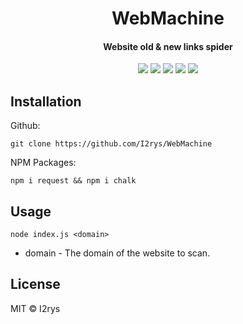 
<h1 align="center">WebMachine</h1>
<h4 align="center">Website old & new links spider</h4>
</p>
<p align="center">
	<a href="https://github.com/I2rys/WebMachine/blob/main/LICENSE"><img src="https://img.shields.io/github/license/I2rys/WebMachine?style=flat-square"></img></a>
	<a href="https://github.com/I2rys/WebMachine"><img src="https://bettercodehub.com/edge/badge/I2rys/WebMachine?branch=main"></a>
	<a href="https://github.com/I2rys/WebMachine/issues"><img src="https://img.shields.io/github/issues/I2rys/WebMachine.svg"></img></a>
	<a href="https://github.com/I2rys/WebMachine"><img src="https://img.shields.io/badge/version-1.0.0-orange"></img></a>
	<a href="https://nodejs.org/"><img src="https://img.shields.io/badge/-Nodejs-green?style=flat-square&logo=Node.js"></img></a>
</p>


## Installation
Github:

    git clone https://github.com/I2rys/WebMachine

NPM Packages:

    npm i request && npm i chalk
    
## Usage

    node index.js <domain>

 - domain - The domain of the website to scan.

## License
MIT © I2rys
